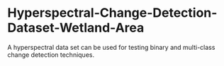 # Hyperspectral-Change-Detection-Dataset-Wetland-Area
A hyperspectral data set can be used for testing binary and multi-class change detection techniques.
